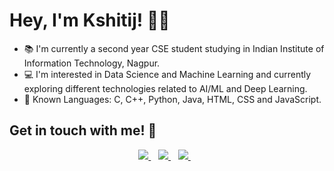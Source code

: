 # Hey, I'm Kshitij! 👋🏽
* 📚 I'm currently a second year CSE student studying in Indian Institute of Information Technology, Nagpur.
* 💻 I'm interested in Data Science and Machine Learning and currently exploring different technologies
      related to AI/ML and Deep Learning.
* 📃 Known Languages: C, C++, Python, Java, HTML, CSS and JavaScript.

## Get in touch with me! 📱
<p align='center'>
  <a href="mailto:bt20cse209@iiitn.ac.in">
    <img src="https://img.shields.io/badge/Gmail-D14836?style=for-the-badge&logo=gmail&logoColor=white" />
  </a>&nbsp;&nbsp;
  <a href="https://instagram.com/kshitij_agarkar">
    <img src="https://img.shields.io/badge/instagram-%23E4405F.svg?&style=for-the-badge&logo=instagram&logoColor=white" />        
  </a>&nbsp;&nbsp;
  <a href="https://discordapp.com/users/764379344122281996">
    <img src="https://img.shields.io/badge/Discord-7289DA?style=for-the-badge&logo=discord&logoColor=white" />        
  </a>&nbsp;&nbsp;
</p>
